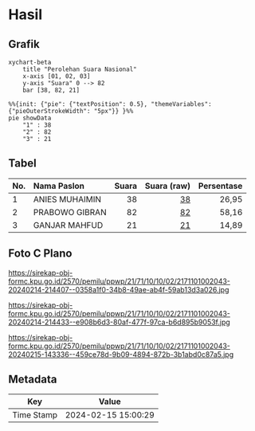 # Hasil

## Grafik

```mermaid
xychart-beta
    title "Perolehan Suara Nasional"
    x-axis [01, 02, 03]
    y-axis "Suara" 0 --> 82
    bar [38, 82, 21]
```

```mermaid
%%{init: {"pie": {"textPosition": 0.5}, "themeVariables": {"pieOuterStrokeWidth": "5px"}} }%%
pie showData
    "1" : 38
    "2" : 82
    "3" : 21
```

## Tabel

| No. | Nama Paslon    | Suara | Suara (raw) | Persentase |
|:--- |:-------------- | -----:| -----------:| ----------:|
| 1   | ANIES MUHAIMIN | 38    | [38][p-1]   | 26,95      |
| 2   | PRABOWO GIBRAN | 82    | [82][p-2]   | 58,16      |
| 3   | GANJAR MAHFUD  | 21    | [21][p-3]   | 14,89      |


[p-1]: https://github.com/gigit-pemilu/pemilu-2024/blob/main/pilpres/hitung-suara/sub/21-kepulauan-riau/sub/71-kota-batam/sub/10-batam-kota/sub/1002-taman-baloi/sub/043-tps/sub/paslon-1.txt
[p-2]: https://github.com/gigit-pemilu/pemilu-2024/blob/main/pilpres/hitung-suara/sub/21-kepulauan-riau/sub/71-kota-batam/sub/10-batam-kota/sub/1002-taman-baloi/sub/043-tps/sub/paslon-2.txt
[p-3]: https://github.com/gigit-pemilu/pemilu-2024/blob/main/pilpres/hitung-suara/sub/21-kepulauan-riau/sub/71-kota-batam/sub/10-batam-kota/sub/1002-taman-baloi/sub/043-tps/sub/paslon-3.txt

## Foto C Plano

https://sirekap-obj-formc.kpu.go.id/2570/pemilu/ppwp/21/71/10/10/02/2171101002043-20240214-214407--0358a1f0-34b8-49ae-ab4f-59ab13d3a026.jpg

https://sirekap-obj-formc.kpu.go.id/2570/pemilu/ppwp/21/71/10/10/02/2171101002043-20240214-214433--e908b6d3-80af-477f-97ca-b6d895b9053f.jpg

https://sirekap-obj-formc.kpu.go.id/2570/pemilu/ppwp/21/71/10/10/02/2171101002043-20240215-143336--459ce78d-9b09-4894-872b-3b1abd0c87a5.jpg


## Metadata

| Key        | Value               |
| ---------- | ------------------- |
| Time Stamp | 2024-02-15 15:00:29 |



